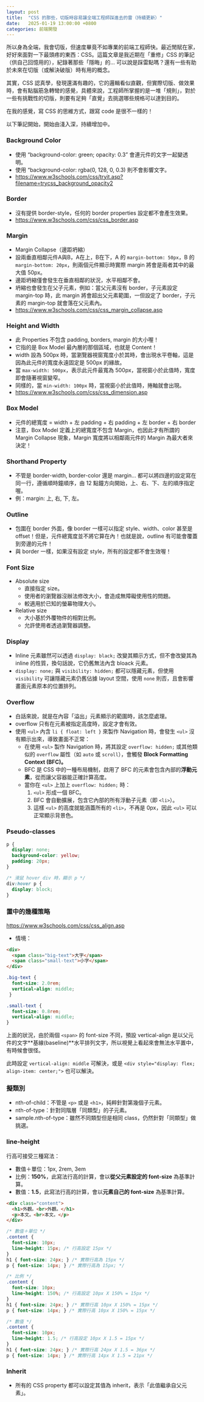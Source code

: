 ```yaml
---
layout: post
title:  "CSS 的那些，切版時容易讓全端工程師踩進去的雷（持續更新）"
date:   2025-01-19 13:00:00 +0800
categories: 前端開發
---
```


所以身為全端，我會切版，但速度畢竟不如專業的前端工程師快。最近閒賦在家，好好來面對一下最頭疼的東西：CSS。這篇文章是我近期在「重修」CSS 的筆記（供自己回憶用的），紀錄著那些「隱晦」的... 可以說是踩雷點嗎？還有一些有助於未來在切版（或解決破版）時有用的概念。

其實，CSS 認真學，發現還滿有趣的，它的邏輯看似直觀，但實際切版、做效果時，會有點腦筋急轉彎的感覺，具體來說，工程師所掌握的是一堆「規則」，對於一些有挑戰性的切版，則要有足夠「直覺」去挑選哪些規格可以達到目的。

在我的感覺，寫 CSS 的思維方式，跟寫 code 是很不一樣的！

以下筆記開始，開始由淺入深，持續增加中。

### Background Color

- 使用 “background-color: green; opacity: 0.3” 會連元件的文字一起變透明。
- 使用 “background-color: rgba(0, 128, 0, 0.3) 則不會影響文字。
- https://www.w3schools.com/css/tryit.asp?filename=trycss_background_opacity2

### Border

- 沒有提供 border-style，任何的 border properties 設定都不會產生效果。
- https://www.w3schools.com/css/css_border.asp

### Margin

- Margin Collapse（邊距坍縮）
- 設兩垂直相鄰元件A與B，A在上，B在下，A 的 `margin-bottom: 50px`，B 的 `margin-bottom: 20px`，則兩個元件顯示時實際 margin 將會是兩者其中的最大值 50px。
- 邊距坍縮僅會發生在垂直相鄰的狀況，水平相鄰不會。
- 坍縮也會發生在父子元素，例如：當父元素沒有 border，子元素設定 margin-top 時，此 margin 將會超出父元素範圍，一但設定了 border，子元素的 margin-top 就會落在父元素內。
- https://www.w3schools.com/css/css_margin_collapse.asp

### Height and Width

- 此 Properties 不包含 padding, borders, margin 的大小喔！
- 它指的是 Box Model 最內層的那個區域，也就是 Content！
- width 設為 500px 時，當瀏覽器視窗寬度小於其時，會出現水平卷軸，這是因為此元件的寬度永遠固定是 500px 的緣故。
- 當 `max-width: 500px`，表示此元件最寬為 500px，當視窗小於此值時，寬度即會隨著視窗變窄。
- 同樣的，當 `min-width: 100px` 時，當視窗小於此值時，捲軸就會出現。
- https://www.w3schools.com/css/css_dimension.asp

### Box Model

- 元件的總寬度 = width + 左 padding + 右 padding + 左 border + 右 border
- 注意，Box Model 定義上的總寬度不包含 Margin，也因此才有所謂的 Margin Collapse 現象，Margin 寬度將以相鄰兩元件的 Margin 為最大者來決定！

### Shorthand Property

- 不管是 border-width, border-color 還是 margin… 都可以將四邊的設定寫在同一行，遵循順時鐘順序，由 12 點鐘方向開始，上、右、下、左的順序指定喔。
- 例：margin: 上, 右, 下, 左。

### Outline

- 包圍在 border 外面，像 border 一樣可以指定 style、width、color 甚至是 offset！但是，元件總寬度並不將它算在內！也就是說，outline 有可能會覆蓋到旁邊的元件！
- 與 border 一樣，如果沒有設定 style，所有的設定都不會生效喔！

### Font Size

- Absolute size
    - 直接指定 size。
    - 使用者的瀏覽器沒辦法修改大小，會造成無障礙使用性的問題。
    - 較適用於已知的螢幕物理大小。
- Relative size
    - 大小基於外覆物件的相對比例。
    - 允許使用者透過瀏覽器調整。

### Display

- Inline 元素雖然可以透過 `display: black;` 改變其顯示方式，但不會改變其為 inline 的性質，換句話說，它仍舊無法內含 bloack 元素。
- `display: none;` 與 `visibility: hidden;` 都可以隱藏元素，但使用 `visibility` 可讓隱藏元素仍舊佔據 layout 空間，使用 `none` 則否，且會影響畫面元素原本的位置排列。

### Overflow

- 白話來說，就是在內容「溢出」元素顯示的範圍時，該怎麼處理。
- overflow 只有在元素被指定高度時，設定才會有效。
- 使用 `<ul>` 內含 `li { float: left }` 來製作 Navigation 時，會發生 `<ul>` 沒有顯示出來，導致畫面不正常：
    - 在使用 `<ul>` 製作 Navigation 時，將其設定 `overflow: hidden;` 或其他類似的 `overflow` 屬性（如 `auto` 或 `scroll`），會觸發 **Block Formatting Context (BFC)。**
    - BFC 是 CSS 中的一種布局機制，啟用了 BFC 的元素會包含內部的**浮動元素**，從而讓父容器能正確計算高度。
    - 當你在 `<ul>` 上加上 `overflow: hidden;` 時：
        1. `<ul>` 形成一個 BFC。
        2. BFC 會自動擴展，包含它內部的所有浮動子元素（即 `<li>`）。
        3. 這樣 `<ul>` 的高度就能涵蓋所有的 `<li>`，不再是 0px，因此 `<ul>` 可以正常顯示背景色。

### Pseudo-classes

```css
p {
  display: none;
  background-color: yellow;
  padding: 20px;
}

/* 滑鼠 hover div 時，顯示 p */
div:hover p {
  display: block;
}
```

### 置中的幾種策略

https://www.w3schools.com/css/css_align.asp

- 情境：

```html
<div>
  <span class="big-text">大字</span>
  <span class="small-text">小字</span>
</div>
```

```css
.big-text {
  font-size: 2.0rem;
  vertical-align: middle;
 }

.small-text {
  font-size: 0.8rem;
  vertical-align: middle;
}
```

上面的狀況，由於兩個 `<span>` 的 font-size 不同，預設 vertical-align 是以父元件的文字**基線(baseline)**水平排列文字，所以視覺上看起來會無法水平置中，有時候會很怪。

此時設定 `vertical-align: middle` 可解決，或是 `<div style="display: flex; align-item: center;">` 也可以解決。

### 擬類別

- nth-of-child：不管是 `<p>` 或是 `<h1>`，純粹針對第幾個子元素。
- nth-of-type：針對同階層「同類型」的子元素。
- sample.nth-of-type：雖然不同類型但是相同 class，仍然針對「同類型」做挑選。

### line-height

行高可接受三種寫法：

- 數值＋單位：1px, 2rem, 3em
- 比例：**150%**，此寫法行高的計算，會以**從父元素設定的 font-size** 為基準計算。
- 數值：**1.5**，此寫法行高的計算，會以**元素自己的 font-size** 為基準計算。

```html
<div class="content">
  <h1>外觀。<br>外觀。</h1>
  <p>本文。<br>本文。</p>
</div>
```

```css
/* 數值＋單位 */
.content {
  font-size: 10px;
  line-height: 15px; /* 行高設定 15px */
}
h1 { font-size: 24px; } /* 實際行高為 15px */
p { font-size: 14px; } /* 實際行高為 15px; */

/* 比例 */
.content {
  font-size: 10px;
  line-height: 150%; /* 行高設定 10px X 150% = 15px */
}
h1 { font-size: 24px; } /* 實際行高 10px X 150% = 15px */
p { font-size: 14px; } /* 實際行高 10px X 150% = 15px */

/* 數值 */
.content {
  font-size: 10px;
  line-height: 1.5; /* 行高設定 10px X 1.5 = 15px */
}
h1 { font-size: 24px; } /* 實際行高 24px X 1.5 = 36px */
p { font-size: 14px; } /* 實際行高 14px X 1.5 = 21px */
```

### Inherit

- 所有的 CSS property 都可以設定其值為 inherit，表示「此值繼承自父元素」。
